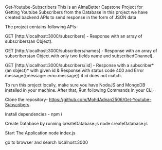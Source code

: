 Get-Youtube-Subscribers
This is an AlmaBetter Capstone Project for Getting Youtube Subscribers from the Database In this project we have created backend APIs to send response in the form of JSON data

The project contains following APIs-

GET [http://localhost:3000/subscribers] - Response with an array of subscribers(an Object).

GET [http://localhost:3000/subscribers/names] - Response with an array of subscribers(an Object with only two fields name and subscribedChannel).

GET [http://localhost:3000/subscribers/:id] - Response with a subscriber*(an object)* with given id & Response with status code 400 and Error message({message: error.message}) if id does not match.

To run this project locally, make sure you have NodeJS and MongoDB installed in your machine. After that, Run following Commands in your CLI-

Clone the repository- https://github.com/MohdAdnan2506/Get-Youtube-Subscribers

Install dependencies - npm i

Create Database by running createDatabase.js node createDatabase.js

Start The Application node index.js

go to browser and search localhost:3000
